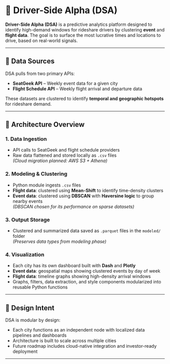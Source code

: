 # 🚗 Driver-Side Alpha (DSA)

**Driver-Side Alpha (DSA)** is a predictive analytics platform designed to identify high-demand windows for rideshare drivers by clustering **event** and **flight data**. The goal is to surface the most lucrative times and locations to drive, based on real-world signals.

---

## 📡 Data Sources

DSA pulls from two primary APIs:

- **SeatGeek API** – Weekly event data for a given city  
- **Flight Schedule API** – Weekly flight arrival and departure data

These datasets are clustered to identify **temporal and geographic hotspots** for rideshare demand.

---

## 🧱 Architecture Overview

### 1. Data Ingestion
- API calls to SeatGeek and flight schedule providers
- Raw data flattened and stored locally as `.csv` files  
  *(Cloud migration planned: AWS S3 + Athena)*

### 2. Modeling & Clustering
- Python module ingests `.csv` files
- **Flight data**: clustered using **Mean-Shift** to identify time-density clusters  
- **Event data**: clustered using **DBSCAN** with **Haversine logic** to group nearby events  
  *(DBSCAN chosen for its performance on sparse datasets)*

### 3. Output Storage
- Clustered and summarized data saved as `.parquet` files in the `modeled/` folder  
  *(Preserves data types from modeling phase)*

### 4. Visualization
- Each city has its own dashboard built with **Dash** and **Plotly**
- **Event data**: geospatial maps showing clustered events by day of week  
- **Flight data**: timeline graphs showing high-density arrival windows  
- Graphs, filters, data extraction, and style components modularized into reusable Python functions

---

## 🧠 Design Intent

DSA is modular by design:  
- Each city functions as an independent node with localized data pipelines and dashboards  
- Architecture is built to scale across multiple cities  
- Future roadmap includes cloud-native integration and investor-ready deployment

---
